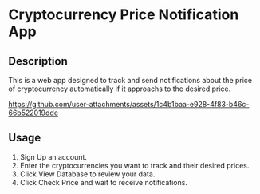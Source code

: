 # Cryptocurrency Price Notification App
## Description

This is a web app designed to track and send notifications about the price of cryptocurrency automatically if it approachs to the desired price. 

https://github.com/user-attachments/assets/1c4b1baa-e928-4f83-b46c-66b522019dde

## Usage

1. Sign Up an account.
2. Enter the cryptocurrencies you want to track and their desired prices.
3. Click View Database to review your data.
4. Click Check Price and wait to receive notifications.
